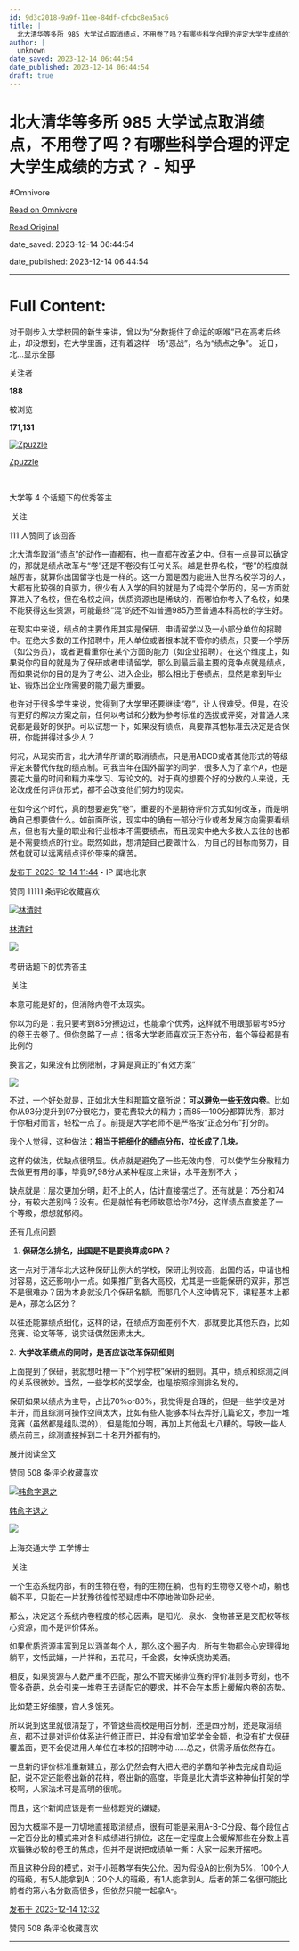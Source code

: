 ```yaml
---
id: 9d3c2018-9a9f-11ee-84df-cfcbc8ea5ac6
title: |
  北大清华等多所 985 大学试点取消绩点，不用卷了吗？有哪些科学合理的评定大学生成绩的方式？ - 知乎
author: |
  unknown
date_saved: 2023-12-14 06:44:54
date_published: 2023-12-14 06:44:54
draft: true
---
```


# 北大清华等多所 985 大学试点取消绩点，不用卷了吗？有哪些科学合理的评定大学生成绩的方式？ - 知乎
#Omnivore

[Read on Omnivore](https://omnivore.app/me/985-18c6934447b)

[Read Original](https://www.zhihu.com/question/634862335/answer/3325781470)

date_saved: 2023-12-14 06:44:54

date_published: 2023-12-14 06:44:54

--- 

# Full Content: 

对于刚步入大学校园的新生来讲，曾以为“分数扼住了命运的咽喉”已在高考后终止，却没想到，在大学里面，还有着这样一场“恶战”，名为“绩点之争”。 近日，北…显示全部 ​

关注者

**188**

被浏览

**171,131**

[![Zpuzzle](https://proxy-prod.omnivore-image-cache.app/0x0,sC_KDcLxDwJmYcHVelVmzvoq_gfjOE2oZLQv2wcOpAsk/https://pic1.zhimg.com/ba640fca73532a50f1a23be722c27ad6_l.jpg?source=2c26e567)](https://www.zhihu.com/people/zhang-zhu-12)

[Zpuzzle](https://www.zhihu.com/people/zhang-zhu-12)

[​](https://www.zhihu.com/question/48509984)

大学等 4 个话题下的优秀答主

​ 关注

111 人赞同了该回答

北大清华取消“绩点”的动作一直都有，也一直都在改革之中。但有一点是可以确定的，那就是绩点改革与“卷”还是不卷没有任何关系。越是世界名校，“卷”的程度就越厉害，就算你出国留学也是一样的。这一方面是因为能进入世界名校学习的人，大都有比较强的自驱力，很少有人入学的目的就是为了纯混个学历的，另一方面就算进入了名校，但在名校之间，优质资源也是稀缺的，而哪怕你考入了名校，如果不能获得这些资源，可能最终“混”的还不如普通985乃至普通本科高校的学生好。

在现实中来说，绩点的主要作用其实是保研、申请留学以及一小部分单位的招聘中。在绝大多数的工作招聘中，用人单位或者根本就不管你的绩点，只要一个学历（如公务员），或者更看重你在某个方面的能力（如企业招聘）。在这个维度上，如果说你的目的就是为了保研或者申请留学，那么到最后最主要的竞争点就是绩点，而如果说你的目的是为了考公、进入企业，那么相比于卷绩点，显然是拿到毕业证、锻炼出企业所需要的能力最为重要。

也许对于很多学生来说，觉得到了大学里还要继续“卷”，让人很难受。但是，在没有更好的解决方案之前，任何以考试和分数为参考标准的选拔或评奖，对普通人来说都是最好的保护。可以试想一下，如果没有绩点，真要靠其他标准去决定是否保研，你能拼得过多少人？

何况，从现实而言，北大清华所谓的取消绩点，只是用ABCD或者其他形式的等级评定来替代传统的绩点制。可我当年在国外留学的同学，很多人为了拿个A，也是要花大量的时间和精力来学习、写论文的。对于真的想要个好的分数的人来说，无论改成任何评价形式，都不会改变他们努力的现实。

在如今这个时代，真的想要避免“卷”，重要的不是期待评价方式如何改革，而是明确自己想要做什么。如前面所说，现实中的确有一部分行业或者发展方向需要看绩点，但也有大量的职业和行业根本不需要绩点，而且现实中绝大多数人去往的也都是不需要绩点的行业。既然如此，想清楚自己要做什么，为自己的目标而努力，自然也就可以远离绩点评价带来的痛苦。

[发布于 2023-12-14 11:44](https://www.zhihu.com/question/634862335/answer/3325781470)・IP 属地北京

​赞同 111​​11 条评论​收藏​喜欢

[![林清时](https://proxy-prod.omnivore-image-cache.app/0x0,sgl6qznsovA9NwMUA5EHNyO78B9TX7LBJP-zJ6CPd2mA/https://pic1.zhimg.com/v2-b080428b9b66ddfe06bc5205a682c118_l.jpg?source=1def8aca)](https://www.zhihu.com/people/ling-feng-18-9-47)

[林清时](https://www.zhihu.com/people/ling-feng-18-9-47)

[​](https://www.zhihu.com/question/48509984)​![](https://proxy-prod.omnivore-image-cache.app/0x0,sEQaOWrSM4sYxMszrQ6lhsM51WgM5AvlqxCkeG6GJZz4/https://pic1.zhimg.com/v2-4812630bc27d642f7cafcd6cdeca3d7a.jpg?source=88ceefae)

考研话题下的优秀答主

​ 关注

本意可能是好的，但消除内卷不太现实。

你以为的是：我只要考到85分擦边过，也能拿个优秀，这样就不用跟那帮考95分的卷王去卷了。但你忽略了一点：很多大学老师喜欢玩正态分布，每个等级都是有比例的

换言之，如果没有比例限制，才算是真正的“有效方案”

![](https://proxy-prod.omnivore-image-cache.app/1786x666,sWRrSbSBZ6qw4cUZxuUp6i1b058exWiVLCxSGokzShUY/https://pica.zhimg.com/50/v2-f5142c7d19e165992498f1a76f61e895_720w.jpg?source=1def8aca)

不过，一个好处就是，正如北大生科那篇文章所说：**可以避免一些无效内卷**。比如你从93分提升到97分很吃力，要花费较大的精力；而85—100分都算优秀，那对于你相对而言，轻松一点了。前提是大学老师不是严格按“正态分布”打分的。

我个人觉得，这种做法：**相当于把细化的绩点分布，拉长成了几块。**

这样的做法，优缺点很明显。优点就是避免了一些无效内卷，可以使学生分散精力去做更有用的事，毕竟97,98分从某种程度上来讲，水平差别不大；

缺点就是：层次更加分明，赶不上的人，估计直接摆烂了。还有就是：75分和74分，有较大差别吗？没有。但是就怕有老师故意给你74分，这样绩点直接差了一个等级，想想就郁闷。

还有几点问题

1. **保研怎么排名，出国是不是要换算成GPA？**

这一点对于清华北大这种保研比例大的学校，保研比例较高，出国的话，申请也相对容易，这还影响小一点。如果推广到各大高校，尤其是一些能保研的双非，那岂不是很难办？因为本身就没几个保研名额，而那几个人这种情况下，课程基本上都是A，那怎么区分？

以往还能靠绩点细化，这样的话，在绩点方面差别不大，那就要比其他东西，比如竞赛、论文等等，说实话偶然因素太大。

2\. **大学改革绩点的同时，是否应该改革保研细则**

上面提到了保研，我就想吐槽一下“个别学校”保研的细则。其中，绩点和综测之间的关系很微妙。当然，一些学校的奖学金，也是按照综测排名发的。

保研如果以绩点为主导，占比70%or80%，我觉得是合理的，但是一些学校是对半开，而且综测可操作空间太大，比如有些人能够本科去弄好几篇论文，参加一堆竞赛（虽然都是组队混的），但是能加分啊，再加上其他乱七八糟的。导致一些人绩点前三，综测直接掉到二十名开外都有的。

展开阅读全文​

​赞同 50​​8 条评论​收藏​喜欢

[![韩愈字退之](https://proxy-prod.omnivore-image-cache.app/0x0,sw9t3groka0V580I1WqT6Tzh0_LUVJI3KKi2OCX7tMqA/https://pic1.zhimg.com/v2-b86d82cb5061bb99cc6f254b3140dd05_l.jpg?source=1def8aca)](https://www.zhihu.com/people/ting-zhong-wei-mian-ke)

[韩愈字退之](https://www.zhihu.com/people/ting-zhong-wei-mian-ke)

[​](https://www.zhihu.com/question/48510028)​![](https://proxy-prod.omnivore-image-cache.app/0x0,sRpP1H2oa_TfsDLpATwsIt6ipVLRN7HlUZGTch2Ee4JQ/https://picx.zhimg.com/v2-4812630bc27d642f7cafcd6cdeca3d7a.jpg?source=88ceefae)

上海交通大学 工学博士

​ 关注

一个生态系统内部，有的生物在卷，有的生物在躺，也有的生物卷又卷不动，躺也躺不平，只能在一片犹豫彷徨惊恐疑虑中不停地做仰卧起坐。

那么，决定这个系统内卷程度的核心因素，是阳光、泉水、食物甚至是交配权等核心资源，而不是评价体系。

如果优质资源丰富到足以涵盖每个人，那么这个圈子内，所有生物都会心安理得地躺平，文恬武嬉，一片祥和，五花马，千金裘，女神妖娆劝美酒。

相反，如果资源与人数严重不匹配，那么不管天梯排位赛的评价准则多苛刻，也不管多奇葩，总会引来一堆卷王去适配它的要求，并不会在本质上缓解内卷的态势。

比如楚王好细腰，宫人多饿死。

所以说到这里就很清楚了，不管这些高校是用百分制，还是四分制，还是取消绩点，都不过是对评价体系进行修正而已，并没有增加奖学金金额，也没有扩大保研覆盖面，更不会促进用人单位在本校的招聘冲动……总之，供需矛盾依然存在。

一旦新的评价标准重新建立，那么仍然会有大把大把的学霸和学神去完成自动适配，说不定还能卷出新的花样，卷出新的高度，毕竟是北大清华这种神仙打架的学校啊，人家法术可是高明的很呢。

而且，这个新闻应该是有一些标题党的嫌疑。

因为大概率不是一刀切地直接取消绩点，很有可能是采用A-B-C分段、每个段位占一定百分比的模式来对各科成绩进行排位，这在一定程度上会缓解那些在分数上喜欢锱铢必较的卷王的焦虑，但并不是说把成绩单一撕：大家一起来开摆吧。

而且这种分段的模式，对于小班教学有失公允。因为假设A的比例为5%，100个人的班级，有5人能拿到A；20个人的班级，有1人能拿到A。后者的第二名很可能比前者的第六名分数高很多，但依然只能一起拿A-。

[发布于 2023-12-14 12:32](https://www.zhihu.com/question/634862335/answer/3325827407)

​赞同 50​​8 条评论​收藏​喜欢

---

